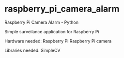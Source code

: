 raspberry_pi_camera_alarm
=========================

Raspberry Pi Camera Alarm - Python

Simple surveilance application for Raspberry Pi

Hardware needed:
Raspberry Pi
Raspberry Pi camera

Libraries needed:
SimpleCV
